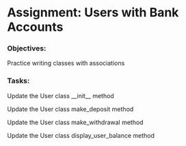 <h1>Assignment: Users with Bank Accounts</h1>
<h3>Objectives:</h3> Practice writing classes with associations

<h3> Tasks: </h3>
Update the User class __init__ method

Update the User class make_deposit method

Update the User class make_withdrawal method

Update the User class display_user_balance method

